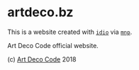 # artdeco.bz

This is a website created with [`idio`][2] via [`mnp`][3].

Art Deco Code official website.

(c) [Art Deco Code][1] 2018

[1]: https://artdeco.bz
[2]: https://idio.cc
[3]: https://mnpjs.org
